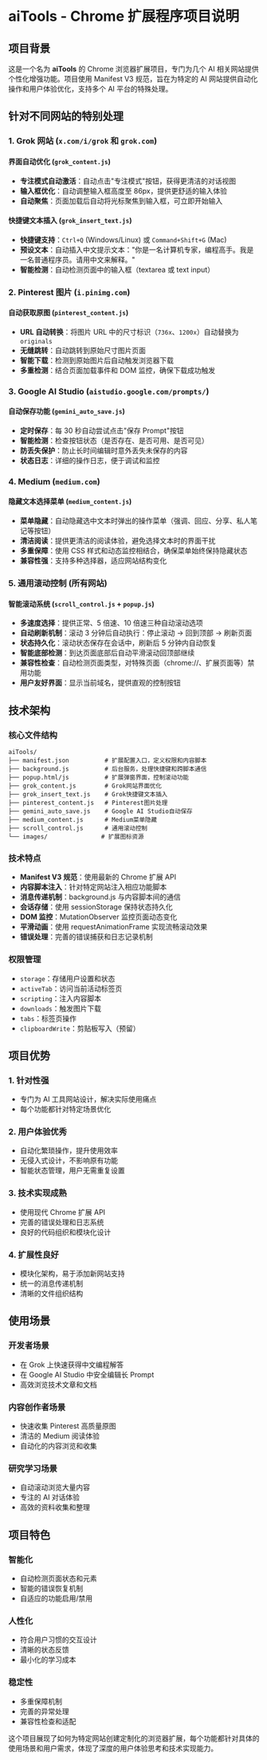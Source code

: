 # aiTools - Chrome 扩展程序项目说明

## 项目背景

这是一个名为 **aiTools** 的 Chrome 浏览器扩展项目，专门为几个 AI 相关网站提供个性化增强功能。项目使用 Manifest V3 规范，旨在为特定的 AI 网站提供自动化操作和用户体验优化，支持多个 AI 平台的特殊处理。

## 针对不同网站的特别处理

### 1. **Grok 网站** (`x.com/i/grok` 和 `grok.com`)

#### 界面自动优化 (`grok_content.js`)

- **专注模式自动激活**：自动点击"专注模式"按钮，获得更清洁的对话视图
- **输入框优化**：自动调整输入框高度至 86px，提供更舒适的输入体验
- **自动聚焦**：页面加载后自动将光标聚焦到输入框，可立即开始输入

#### 快捷键文本插入 (`grok_insert_text.js`)

- **快捷键支持**：`Ctrl+Q` (Windows/Linux) 或 `Command+Shift+G` (Mac)
- **预设文本**：自动插入中文提示文本："你是一名计算机专家，编程高手。我是一名普通程序员。请用中文来解释。"
- **智能检测**：自动检测页面中的输入框（textarea 或 text input）

### 2. **Pinterest 图片** (`i.pinimg.com`)

#### 自动获取原图 (`pinterest_content.js`)

- **URL 自动转换**：将图片 URL 中的尺寸标识（`736x`、`1200x`）自动替换为`originals`
- **无缝跳转**：自动跳转到原始尺寸图片页面
- **智能下载**：检测到原始图片后自动触发浏览器下载
- **多重检测**：结合页面加载事件和 DOM 监控，确保下载成功触发

### 3. **Google AI Studio** (`aistudio.google.com/prompts/`)

#### 自动保存功能 (`gemini_auto_save.js`)

- **定时保存**：每 30 秒自动尝试点击"保存 Prompt"按钮
- **智能检测**：检查按钮状态（是否存在、是否可用、是否可见）
- **防丢失保护**：防止长时间编辑时意外丢失未保存的内容
- **状态日志**：详细的操作日志，便于调试和监控

### 4. **Medium** (`medium.com`)

#### 隐藏文本选择菜单 (`medium_content.js`)

- **菜单隐藏**：自动隐藏选中文本时弹出的操作菜单（强调、回应、分享、私人笔记等按钮）
- **清洁阅读**：提供更清洁的阅读体验，避免选择文本时的界面干扰
- **多重保障**：使用 CSS 样式和动态监控相结合，确保菜单始终保持隐藏状态
- **兼容性强**：支持多种选择器，适应网站结构变化

### 5. **通用滚动控制** (所有网站)

#### 智能滚动系统 (`scroll_control.js` + `popup.js`)

- **多速度选择**：提供正常、5 倍速、10 倍速三种自动滚动选项
- **自动刷新机制**：滚动 3 分钟后自动执行：停止滚动 → 回到顶部 → 刷新页面
- **状态持久化**：滚动状态保存在会话中，刷新后 5 分钟内自动恢复
- **智能底部检测**：到达页面底部后自动平滑滚动回顶部继续
- **兼容性检查**：自动检测页面类型，对特殊页面（chrome://、扩展页面等）禁用功能
- **用户友好界面**：显示当前域名，提供直观的控制按钮

## 技术架构

### 核心文件结构

```
aiTools/
├── manifest.json          # 扩展配置入口，定义权限和内容脚本
├── background.js          # 后台服务，处理快捷键和跨脚本通信
├── popup.html/js          # 扩展弹窗界面，控制滚动功能
├── grok_content.js        # Grok网站界面优化
├── grok_insert_text.js    # Grok快捷键文本插入
├── pinterest_content.js   # Pinterest图片处理
├── gemini_auto_save.js    # Google AI Studio自动保存
├── medium_content.js      # Medium菜单隐藏
├── scroll_control.js      # 通用滚动控制
└── images/               # 扩展图标资源
```

### 技术特点

- **Manifest V3 规范**：使用最新的 Chrome 扩展 API
- **内容脚本注入**：针对特定网站注入相应功能脚本
- **消息传递机制**：background.js 与内容脚本间的通信
- **会话存储**：使用 sessionStorage 保持状态持久化
- **DOM 监控**：MutationObserver 监控页面动态变化
- **平滑动画**：使用 requestAnimationFrame 实现流畅滚动效果
- **错误处理**：完善的错误捕获和日志记录机制

### 权限管理

- `storage`：存储用户设置和状态
- `activeTab`：访问当前活动标签页
- `scripting`：注入内容脚本
- `downloads`：触发图片下载
- `tabs`：标签页操作
- `clipboardWrite`：剪贴板写入（预留）

## 项目优势

### 1. **针对性强**

- 专门为 AI 工具网站设计，解决实际使用痛点
- 每个功能都针对特定场景优化

### 2. **用户体验优秀**

- 自动化繁琐操作，提升使用效率
- 无侵入式设计，不影响原有功能
- 智能状态管理，用户无需重复设置

### 3. **技术实现成熟**

- 使用现代 Chrome 扩展 API
- 完善的错误处理和日志系统
- 良好的代码组织和模块化设计

### 4. **扩展性良好**

- 模块化架构，易于添加新网站支持
- 统一的消息传递机制
- 清晰的文件组织结构

## 使用场景

### 开发者场景

- 在 Grok 上快速获得中文编程解答
- 在 Google AI Studio 中安全编辑长 Prompt
- 高效浏览技术文章和文档

### 内容创作者场景

- 快速收集 Pinterest 高质量原图
- 清洁的 Medium 阅读体验
- 自动化的内容浏览和收集

### 研究学习场景

- 自动滚动浏览大量内容
- 专注的 AI 对话体验
- 高效的资料收集和整理

## 项目特色

### 智能化

- 自动检测页面状态和元素
- 智能的错误恢复机制
- 自适应的功能启用/禁用

### 人性化

- 符合用户习惯的交互设计
- 清晰的状态反馈
- 最小化的学习成本

### 稳定性

- 多重保障机制
- 完善的异常处理
- 兼容性检查和适配

这个项目展现了如何为特定网站创建定制化的浏览器扩展，每个功能都针对具体的使用场景和用户需求，体现了深度的用户体验思考和技术实现能力。
